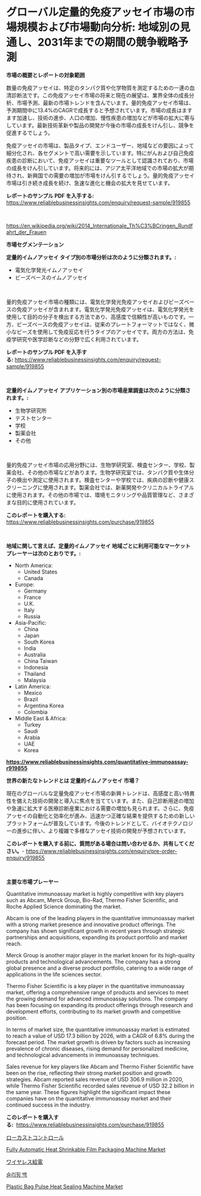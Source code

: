 <p><h1>グローバル定量的免疫アッセイ市場の市場規模および市場動向分析: 地域別の見通し、2031年までの期間の競争戦略予測</h1></p><p><strong>市場の概要とレポートの対象範囲</strong></p>
<p><p>数量の免疫アッセイは、特定のタンパク質や化学物質を測定するための一連の血清診断法です。この免疫アッセイ市場の将来と現在の展望は、業界全体の成長分析、市場予測、最新の市場トレンドを含んでいます。量的免疫アッセイ市場は、予測期間中に13.4%のCAGRで成長すると予想されています。市場の成長はますます加速し、技術の進歩、人口の増加、慢性疾患の増加などが市場の拡大に寄与しています。最新技術革新や製品の開発が今後の市場の成長をけん引し、競争を促進するでしょう。</p><p>免疫アッセイの市場は、製品タイプ、エンドユーザー、地域などの要因によって細分化され、各セグメントで高い需要を示しています。特にがんおよび自己免疫疾患の診断において、免疫アッセイは重要なツールとして認識されており、市場の成長をけん引しています。将来的には、アジア太平洋地域での市場の拡大が期待され、新興国での需要の増加が市場をけん引するでしょう。量的免疫アッセイ市場は引き続き成長を続け、急速な進化と機会の拡大を見せています。</p></p>
<p><strong>レポートのサンプル PDF を入手する:</strong> <a href="https://www.reliablebusinessinsights.com/enquiry/request-sample/919855">https://www.reliablebusinessinsights.com/enquiry/request-sample/919855</a></p>
<p>&nbsp;</p>
<p><a href="https://en.wikipedia.org/wiki/2014_Internationale_Th%C3%BCringen_Rundfahrt_der_Frauen">https://en.wikipedia.org/wiki/2014_Internationale_Th%C3%BCringen_Rundfahrt_der_Frauen</a></p>
<p><strong>市場セグメンテーション</strong></p>
<p><strong>定量的イムノアッセイ タイプ別の市場分析は次のように分類されます。:</strong></p>
<p><ul><li>電気化学発光イムノアッセイ</li><li>ビーズベースのイムノアッセイ</li></ul></p>
<p>&nbsp;</p>
<p><p>量的免疫アッセイ市場の種類には、電気化学発光免疫アッセイおよびビーズベースの免疫アッセイが含まれます。電気化学発光免疫アッセイは、電気化学発光を使用して目的の分子を検出する方法であり、高感度で信頼性が高いものです。一方、ビーズベースの免疫アッセイは、従来のプレートフォーマットではなく、微小なビーズを使用して免疫反応を行うタイプのアッセイです。両方の方法は、免疫学研究や医学診断などの分野で広く利用されています。</p></p>
<p><strong>レポートのサンプル PDF を入手する:</strong>&nbsp;<a href="https://www.reliablebusinessinsights.com/enquiry/request-sample/919855">https://www.reliablebusinessinsights.com/enquiry/request-sample/919855</a></p>
<p>&nbsp;</p>
<p><strong> 定量的イムノアッセイ アプリケーション別の市場産業調査は次のように分類されます。:</strong></p>
<p><ul><li>生物学研究所</li><li>テストセンター</li><li>学校</li><li>製薬会社</li><li>その他</li></ul></p>
<p>&nbsp;</p>
<p><p>量的免疫アッセイ市場の応用分野には、生物学研究室、検査センター、学校、製薬会社、その他の市場などがあります。生物学研究室では、タンパク質や生体分子の検出や測定に使用されます。検査センターや学校では、疾病の診断や健康スクリーニングに使用されます。製薬会社では、新薬開発やクリニカルトライアルに使用されます。その他の市場では、環境モニタリングや品質管理など、さまざまな目的に使用されています。</p></p>
<p><strong>このレポートを購入する:</strong>&nbsp; <a href="https://www.reliablebusinessinsights.com/purchase/919855">https://www.reliablebusinessinsights.com/purchase/919855</a></p>
<p>&nbsp;</p>
<p><strong>地域に関して言えば、定量的イムノアッセイ 地域ごとに利用可能なマーケットプレーヤーは次のとおりです。:</strong></p>
<p><ul>
    <li>
        North America:
        <ul>
            <li>United States</li>
            <li>Canada</li>
        </ul>
    </li>
    <li>
        Europe:
        <ul>
            <li>Germany</li>
            <li>France</li>
            <li>U.K.</li>
            <li>Italy</li>
            <li>Russia</li>
        </ul>
    </li>
    <li>
        Asia-Pacific:
        <ul>
            <li>China</li>
            <li>Japan</li>
            <li>South Korea</li>
            <li>India</li>
            <li>Australia</li>
            <li>China Taiwan</li>
            <li>Indonesia</li>
            <li>Thailand</li>
            <li>Malaysia</li>
        </ul>
    </li>
    <li>
        Latin America:
        <ul>
            <li>Mexico</li>
            <li>Brazil</li>
            <li>Argentina Korea</li>
            <li>Colombia</li>
        </ul>
    </li>
    <li>
        Middle East & Africa:
        <ul>
            <li>Turkey</li>
            <li>Saudi</li>
            <li>Arabia</li>
            <li>UAE</li>
            <li>Korea</li>
        </ul>
    </li>
    </ul></p>
<p><strong><a href="https://www.reliablebusinessinsights.com/quantitative-immunoassay-r919855">https://www.reliablebusinessinsights.com/quantitative-immunoassay-r919855</a></strong>&nbsp;</p>
<p><strong>世界の新たなトレンドとは 定量的イムノアッセイ 市場？</strong></p>
<p><p>現在のグローバルな定量免疫アッセイ市場の新興トレンドは、高感度と高い特異性を備えた技術の開発と導入に焦点を当てています。また、自己診断用途の増加や急速に拡大する医療診断産業における需要の増加も見られます。さらに、免疫アッセイの自動化と効率化が進み、迅速かつ正確な結果を提供するための新しいプラットフォームが普及しています。今後のトレンドとして、バイオテクノロジーの進歩に伴い、より複雑で多様なアッセイ技術の開発が予想されています。</p></p>
<p><strong>このレポートを購入する前に、質問がある場合は問い合わせるか、共有してください。</strong>- <a href="https://www.reliablebusinessinsights.com/enquiry/pre-order-enquiry/919855">https://www.reliablebusinessinsights.com/enquiry/pre-order-enquiry/919855</a></p>
<p>&nbsp;</p>
<p><strong>主要な市場プレーヤー</strong></p>
<p><p>Quantitative immunoassay market is highly competitive with key players such as Abcam, Merck Group, Bio-Rad, Thermo Fisher Scientific, and Roche Applied Science dominating the market. </p><p>Abcam is one of the leading players in the quantitative immunoassay market with a strong market presence and innovative product offerings. The company has shown significant growth in recent years through strategic partnerships and acquisitions, expanding its product portfolio and market reach. </p><p>Merck Group is another major player in the market known for its high-quality products and technological advancements. The company has a strong global presence and a diverse product portfolio, catering to a wide range of applications in the life sciences sector. </p><p>Thermo Fisher Scientific is a key player in the quantitative immunoassay market, offering a comprehensive range of products and services to meet the growing demand for advanced immunoassay solutions. The company has been focusing on expanding its product offerings through research and development efforts, contributing to its market growth and competitive position. </p><p>In terms of market size, the quantitative immunoassay market is estimated to reach a value of USD 17.3 billion by 2026, with a CAGR of 6.8% during the forecast period. The market growth is driven by factors such as increasing prevalence of chronic diseases, rising demand for personalized medicine, and technological advancements in immunoassay techniques. </p><p>Sales revenue for key players like Abcam and Thermo Fisher Scientific have been on the rise, reflecting their strong market position and growth strategies. Abcam reported sales revenue of USD 306.9 million in 2020, while Thermo Fisher Scientific recorded sales revenue of USD 32.2 billion in the same year. These figures highlight the significant impact these companies have on the quantitative immunoassay market and their continued success in the industry.</p></p>
<p><strong>このレポートを購入する:</strong>&nbsp;&nbsp;<a href="https://www.reliablebusinessinsights.com/purchase/919855">https://www.reliablebusinessinsights.com/purchase/919855</a></p>
<p><p><a href="https://github.com/TerrellConn/Market-Research-Report-List-2/blob/main/7994187183034.md">ローカストコントロール</a></p><p><a href="https://github.com/sarahterry458/Market-Research-Report-List-1/blob/main/fully-automatic-heat-shrinkable-film-packaging-machine-market.md">Fully Automatic Heat Shrinkable Film Packaging Machine Market</a></p><p><a href="https://github.com/RandallRunte2023/Market-Research-Report-List-2/blob/main/7779864183037.md">ワイヤレス給電</a></p><p><a href="https://github.com/LuckeyCorbin/Market-Research-Report-List-1/blob/main/9592355185674.md">슬리핑 백</a></p><p><a href="https://github.com/rontaybrewer02024/Market-Research-Report-List-1/blob/main/plastic-bag-pulse-heat-sealing-machine-market.md">Plastic Bag Pulse Heat Sealing Machine Market</a></p></p>